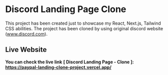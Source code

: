 # Discord Landing Page Clone

This project has been created just to showcase my React, Next.js, Tailwind CSS abilities. The project has been cloned by using original discord website (www.discord.com).

## Live Website

**You can check the live link**
**[ Discord Landing Page - Clone ]: https://paypal-landing-clone-project.vercel.app/**

